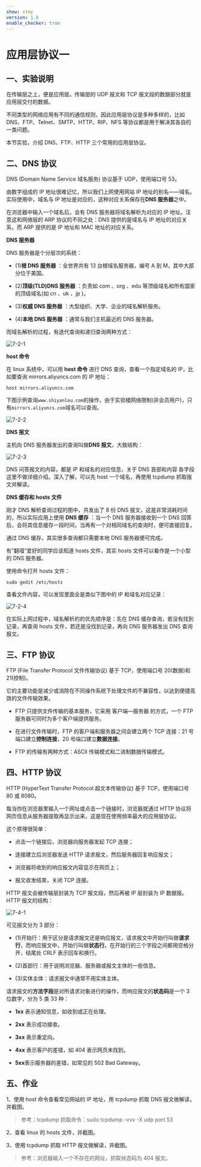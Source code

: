 ```yaml
---
show: step
version: 1.0
enable_checker: true
---
```

# 应用层协议一

## 一、实验说明

在传输层之上，便是应用层。传输层的 UDP 报文和 TCP 报文段的数据部分就是应用层交付的数据。

不同类型的网络应用有不同的通信规则，因此应用层协议是多种多样的，比如 DNS、FTP、Telnet、SMTP、HTTP、RIP、NFS 等协议都是用于解决其各自的一类问题。

本节实验，介绍 DNS、FTP、HTTP 三个常用的应用层协议。


## 二、DNS 协议

DNS (Domain Name Service 域名服务) 协议基于 UDP，使用端口号 53。

由数字组成的 IP 地址很难记忆，所以我们上网使用网站 IP 地址的别名——域名。实际使用中，域名与 IP 地址是对应的，这种对应关系保存在**DNS 服务器**之中。

在浏览器中输入一个域名后，会有 DNS 服务器将域名解析为对应的 IP 地址。注意这和网络层的 ARP 协议的不同之处：DNS 提供的是域名与 IP 地址的对应关系，而 ARP 提供的是 IP 地址和 MAC 地址的对应关系。

**DNS 服务器**

DNS 服务器是个分层次的系统：

- (1)**根 DNS 服务器** ：全世界共有 13 台根域名服务器，编号 A 到 M，其中大部分位于美国。

- (2)**顶级(TLD)DNS 服务器** ：负责如 com 、org 、edu 等顶级域名和所有国家的顶级域名(如 cn 、uk 、jp )。

- (3)**权威 DNS 服务器** ：大型组织、大学、企业的域名解析服务。

- (4)**本地 DNS 服务器** ：通常与我们主机最近的 DNS 服务器。

而域名解析的过程，有迭代查询和递归查询两种方式：

![7-2-1](https://doc.shiyanlou.com/TCP_IP/tcp-7-01.png/wm)

**host 命令**

在 linux 系统中，可以用 **host 命令** 进行 DNS 查询，查看一个指定域名的 IP，比如要查询 mirrors.aliyuncs.com 的 IP 地址：

```
host mirrors.aliyuncs.com
```

下图示例查询`www.shiyanlou.com`的操作，由于实验楼网络限制(非会员用户)，只有`mirrors.aliyuncs.com`域名可以查询。

![7-2-2](https://doc.shiyanlou.com/TCP_IP/tcp-7-04.png/wm)

**DNS 报文**

主机向 DNS 服务器发出的查询叫做**DNS 报文**，大致结构：

![7-2-3](https://doc.shiyanlou.com/TCP_IP/tcp-7-03.png/wm)

DNS 问答报文的内容，都是 IP 和域名的对应信息，关于 DNS 首部和内容 各字段这里不做详细介绍。深入了解，可以先 host 一个域名，再使用 tcpdump 抓取报文并解读。

**DNS 缓存和 hosts 文件**

刚才 DNS 解析查询过程的图中，共发出了 8 份 DNS 报文，这是非常消耗时间的，所以实际应用上使用 **DNS 缓存** ：当一个 DNS 服务器接收到一个 DNS 回答后，会将其信息缓存一段时间，当再有一个对相同域名的查询时，便可直接回复。

通过 DNS 缓存，其实很多查询都只需要本地 DNS 服务器便可完成。

有“翻墙”爱好的同学应该知道 hosts 文件，其实 hosts 文件可以看作是一个小型的 DNS 服务器。

使用命令打开 hosts 文件：

```
sudo gedit /etc/hosts
```

查看文件内容，可以发现里面全是类似下图中的 IP 和域名对应记录：

![7-2-4](https://doc.shiyanlou.com/TCP_IP/tcp-7-02.png/wm)

在实际上网过程中，域名解析的的优先顺序是：先在 DNS 缓存查询，若没有找到记录，再查询 hosts 文件，若还是没找到记录，再向 DNS 服务器发出 DNS 查询报文。


## 三、FTP 协议

FTP (File Transfer Protocol 文件传输协议) 基于 TCP，使用端口号 20(数据)和 21(控制)。

它的主要功能是减少或消除在不同操作系统下处理文件的不兼容性，以达到便捷高效的文件传输效果。

- FTP 只提供文件传输的基本服务，它采用 客户端—服务器 的方式，一个 FTP 服务器可同时为多个客户端提供服务。

- 在进行文件传输时，FTP 的客户端和服务器之间会建立两个 TCP 连接：21 号端口建立**控制连接**，20 号端口建立**数据连接**。

- FTP 的传输有两种方式：ASCII 传输模式和二进制数据传输模式。


## 四、HTTP 协议

HTTP (HyperText Transfer Protocol 超文本传输协议) 基于 TCP，使用端口号 80 或 8080。

每当你在浏览器里输入一个网址或点击一个链接时，浏览器就通过 HTTP 协议将网页信息从服务器提取再显示出来，这是现在使用频率最大的应用层协议。

这个原理很简单：

- 点击一个链接后，浏览器向服务器发起 TCP 连接；

- 连接建立后浏览器发送 HTTP 请求报文，然后服务器回复响应报文；

- 浏览器将收到的响应报文内容显示在网页上；

- 报文收发结束，关闭 TCP 连接。

HTTP 报文会被传输层封装为 TCP 报文段，然后再被 IP 层封装为 IP 数据报。HTTP 报文的结构：

![7-4-1](https://doc.shiyanlou.com/TCP_IP/tcp-7-05.png/wm)

可见报文分为 3 部分：

- (1)开始行：用于区分是请求报文还是响应报文，请求报文中开始行叫做**请求行**，而响应报文中，开始行叫做**状态行**。在开始行的三个字段之间都用空格分开，结尾处 CRLF 表示回车和换行。

- (2)首部行：用于说明浏览器、服务器或报文主体的一些信息。

- (3)实体主体：请求报文中通常不用实体主体。

请求报文的**方法字段**是对所请求对象进行的操作，而响应报文的**状态码**是一个 3 位数字，分为 5 类 33 种：

- **1xx** 表示通知信息，如收到或正在处理。

- **2xx** 表示成功接收。

- **3xx** 表示重定向。

- **4xx** 表示客户的差错，如 404 表示网页未找到。

- **5xx**表示服务器的差错，如常见的 502 Bad Gateway。


## 五、作业

1、使用 host 命令查看常见网站的 IP 地址，用 tcpdump 抓取 DNS 报文做解读，并截图。

>参考：tcpdump 抓取命令：sudo tcpdump -vvv -X udp port 53

2、查看 linux 的 hosts 文件，并截图。

3、使用 tcpdump 抓取 HTTP 报文做解读，并截图。

>参考：浏览器输入一个不存在的网址，抓取状态码为 404 报文。
